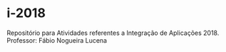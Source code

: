 # i-2018

Repositório para Atividades referentes a Integração de Aplicações 2018.
Professor: Fábio Nogueira Lucena
